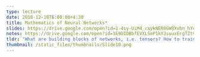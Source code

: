 ```yaml
---
type: lecture
date: 2018-12-18T8:00:00+4:30
title: Mathematics of Neural Networks*
slides: https://drive.google.com/open?id=1-4sy-UiM4_cxykNER0GW8Xvbn_hYcWIu
notes: https://drive.google.com/open?id=1E9DIDBbfEVXLSmP1kYJsuuxErgTZt91E
tldr: "What are building blocks of networks, i.e. tensors? How to train a network with gradient descent and backpropagation?" 
thumbnail: /static_files/thumbnails/Slide10.png
---
```

